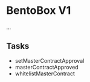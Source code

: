 # BentoBox V1

...

## Tasks

- setMasterContractApproval
- masterContractApproved
- whitelistMasterContract